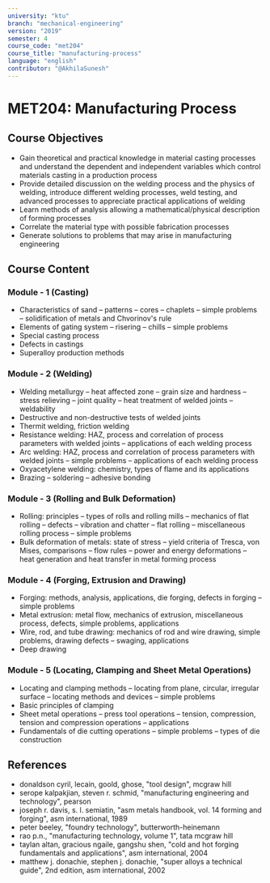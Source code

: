 ```yaml
---
university: "ktu"
branch: "mechanical-engineering"
version: "2019"
semester: 4
course_code: "met204"
course_title: "manufacturing-process"
language: "english"
contributor: "@AkhilaSunesh"
---
```


# MET204: Manufacturing Process

## Course Objectives

* Gain theoretical and practical knowledge in material casting processes and understand the dependent and independent variables which control materials casting in a production process  
* Provide detailed discussion on the welding process and the physics of welding, introduce different welding processes, weld testing, and advanced processes to appreciate practical applications of welding  
* Learn methods of analysis allowing a mathematical/physical description of forming processes  
* Correlate the material type with possible fabrication processes  
* Generate solutions to problems that may arise in manufacturing engineering  

## Course Content

### Module - 1 (Casting)

* Characteristics of sand – patterns – cores – chaplets – simple problems – solidification of metals and Chvorinov's rule  
* Elements of gating system – risering – chills – simple problems  
* Special casting process  
* Defects in castings  
* Superalloy production methods  

### Module - 2 (Welding)

* Welding metallurgy – heat affected zone – grain size and hardness – stress relieving – joint quality – heat treatment of welded joints – weldability  
* Destructive and non-destructive tests of welded joints  
* Thermit welding, friction welding  
* Resistance welding: HAZ, process and correlation of process parameters with welded joints – applications of each welding process  
* Arc welding: HAZ, process and correlation of process parameters with welded joints – simple problems – applications of each welding process  
* Oxyacetylene welding: chemistry, types of flame and its applications  
* Brazing – soldering – adhesive bonding  

### Module - 3 (Rolling and Bulk Deformation)

* Rolling: principles – types of rolls and rolling mills – mechanics of flat rolling – defects – vibration and chatter – flat rolling – miscellaneous rolling process – simple problems  
* Bulk deformation of metals: state of stress – yield criteria of Tresca, von Mises, comparisons – flow rules – power and energy deformations – heat generation and heat transfer in metal forming process  

### Module - 4 (Forging, Extrusion and Drawing)

* Forging: methods, analysis, applications, die forging, defects in forging – simple problems  
* Metal extrusion: metal flow, mechanics of extrusion, miscellaneous process, defects, simple problems, applications  
* Wire, rod, and tube drawing: mechanics of rod and wire drawing, simple problems, drawing defects – swaging, applications  
* Deep drawing  

### Module - 5 (Locating, Clamping and Sheet Metal Operations)

* Locating and clamping methods – locating from plane, circular, irregular surface – locating methods and devices – simple problems  
* Basic principles of clamping  
* Sheet metal operations – press tool operations – tension, compression, tension and compression operations – applications  
* Fundamentals of die cutting operations – simple problems – types of die construction  

## References

* donaldson cyril, lecain, goold, ghose, "tool design", mcgraw hill  
* serope kalpakjian, steven r. schmid, "manufacturing engineering and technology", pearson  
* joseph r. davis, s. l. semiatin, "asm metals handbook, vol. 14 forming and forging", asm international, 1989  
* peter beeley, "foundry technology", butterworth-heinemann  
* rao p.n., "manufacturing technology, volume 1", tata mcgraw hill  
* taylan altan, gracious ngaile, gangshu shen, "cold and hot forging fundamentals and applications", asm international, 2004  
* matthew j. donachie, stephen j. donachie, "super alloys a technical guide", 2nd edition, asm international, 2002  
